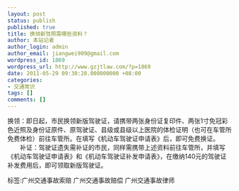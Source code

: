 ```yaml
---
layout: post
status: publish
published: true
title: 换领新驾照需哪些资料？
author: 本站记者
author_login: admin
author_email: jiangwei909@gmail.com
wordpress_id: 1869
wordpress_url: http://www.gzjtlaw.com/?p=1869
date: 2011-05-29 09:30:28.000000000 +08:00
categories:
- 交通常识
tags: []
comments: []
---
```

换领：即日起，市民换领新版驾驶证，请携带两张身份证复印件、两张1寸免冠彩色近照及身份证原件、原驾驶证、县级或县级以上医院的体检证明（也可在车管所免费体检）前往车管所。在填写《机动车驾驶证申请表》后，即可免费换证。 　　补证：驾驶证遗失需补证的市民，同样需携带上述资料前往车管所，并填写《机动车驾驶证申请表》和《机动车驾驶证补发申请表》，在缴纳140元的驾驶证补发费用后，即可领取新版驾驶证。标签:广州交通事故索赔 广州交通事故赔偿 广州交通事故律师
